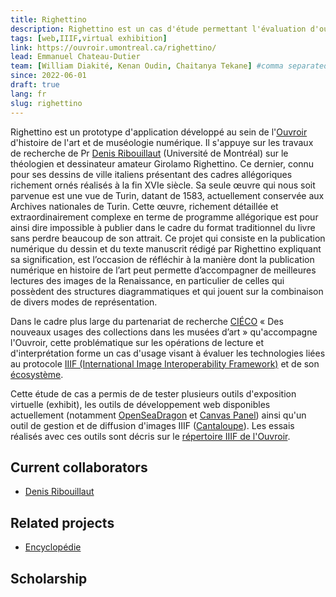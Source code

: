 ```yaml
---
title: Righettino
description: Righettino est un cas d'étude permettant l'évaluation d'outils de visualisation d'images haute-résolution IIIF
tags: [web,IIIF,virtual exhibition]
link: https://ouvroir.umontreal.ca/righettino/
lead: Emmanuel Chateau-Dutier
team: [William Diakité, Kenan Oudin, Chaitanya Tekane] #comma separated
since: 2022-06-01
draft: true
lang: fr
slug: righettino
---
```


<!-- project description -->
Righettino est un prototype d'application développé au sein de l'[Ouvroir](https://ouvroir.umontreal.ca/) d'histoire de l'art et de muséologie numérique. Il s'appuye sur les travaux de recherche de Pr [Denis Ribouillaut](https://histart.umontreal.ca/repertoire-departement/professeur/in/in19365/sg/Denis%20Ribouillault/) (Université de Montréal) sur le théologien et dessinateur amateur Girolamo Righettino. Ce dernier, connu pour ses dessins de ville italiens présentant des cadres allégoriques richement ornés réalisés à la fin XVIe siècle. Sa seule œuvre qui nous soit parvenue est une vue de Turin, datant de 1583, actuellement conservée aux Archives nationales de Turin. Cette œuvre, richement détaillée et extraordinairement complexe en terme de programme allégorique est pour ainsi dire impossible à publier dans le cadre du format traditionnel du livre sans perdre beaucoup de son attrait. Ce projet qui consiste en la publication numérique du dessin et du texte manuscrit rédigé par Righettino expliquant sa signification, est l’occasion de réfléchir à la manière dont la publication numérique en histoire de l’art peut permette d’accompagner de meilleures lectures des images de la Renaissance, en particulier de celles qui possèdent des structures diagrammatiques et qui jouent sur la combinaison de divers modes de représentation.

Dans le cadre plus large du partenariat de recherche [CIÉCO](http://cieco.umontreal.ca/) « Des nouveaux usages des collections dans les musées d’art » qu'accompagne l'Ouvroir, cette problématique sur les opérations de lecture et d'interprétation forme un cas d'usage visant à évaluer les technologies liées au protocole [IIIF (International Image Interoperability Framework)](https://iiif.io/) et de son [écosystème](https://github.com/IIIF/awesome-iiif). 

Cette étude de cas a permis de de tester plusieurs outils d'exposition virtuelle (exhibit), les outils de développement web disponibles actuellement (notamment [OpenSeaDragon](https://openseadragon.github.io/) et [Canvas Panel](https://iiif-canvas-panel.netlify.app/)) ainsi qu'un outil de gestion et de diffusion d'images IIIF ([Cantaloupe](https://cantaloupe-project.github.io/)). Les essais réalisés avec ces outils sont décris sur le [répertoire IIIF de l'Ouvroir](https://github.com/ouvroir/IIIF/tree/main/documentation).

## Current collaborators
- [Denis Ribouillaut](https://histart.umontreal.ca/repertoire-departement/professeur/in/in19365/sg/Denis%20Ribouillault/)


## Related projects
- [Encyclopédie](https://ouvroir.umontreal.ca/fr/projets/encyclopedie/)


## Scholarship
<!--publications, expos, articles, conférences-->
